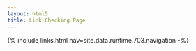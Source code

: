 ```yaml
---
layout: html5
title: Link Checking Page
---
```

{% include links.html nav=site.data.runtime.703.navigation -%}
